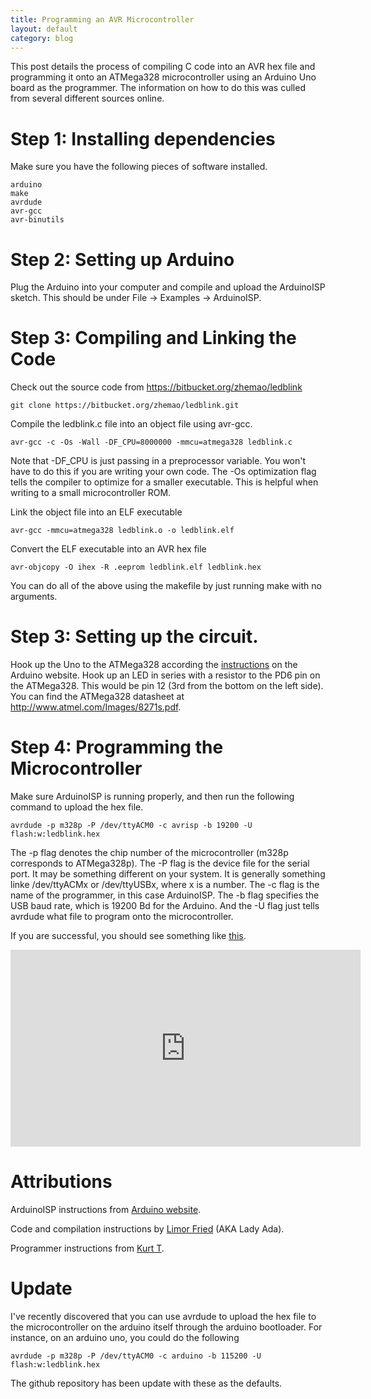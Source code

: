 ```yaml
---
title: Programming an AVR Microcontroller
layout: default
category: blog
---
```


This post details the process of compiling C code into an AVR hex file and
programming it onto an ATMega328 microcontroller using an Arduino Uno board
as the programmer. The information on how to do this was culled from several 
different sources online. 

# Step 1: Installing dependencies

Make sure you have the following pieces of software installed.

    arduino
    make
    avrdude
    avr-gcc
    avr-binutils

# Step 2: Setting up Arduino

Plug the Arduino into your computer and compile and upload the ArduinoISP
sketch. This should be under File -> Examples -> ArduinoISP.

# Step 3: Compiling and Linking the Code

Check out the source code from https://bitbucket.org/zhemao/ledblink

    git clone https://bitbucket.org/zhemao/ledblink.git

Compile the ledblink.c file into an object file using avr-gcc.

    avr-gcc -c -Os -Wall -DF_CPU=8000000 -mmcu=atmega328 ledblink.c

Note that -DF\_CPU is just passing in a preprocessor variable. You won't have
to do this if you are writing your own code. The -Os optimization flag tells
the compiler to optimize for a smaller executable. This is helpful when 
writing to a small microcontroller ROM.

Link the object file into an ELF executable
    
    avr-gcc -mmcu=atmega328 ledblink.o -o ledblink.elf

Convert the ELF executable into an AVR hex file

    avr-objcopy -O ihex -R .eeprom ledblink.elf ledblink.hex

You can do all of the above using the makefile by just running make with
no arguments.

# Step 3: Setting up the circuit.

Hook up the Uno to the ATMega328 according the [instructions](http://arduino.cc/en/Tutorial/ArduinoISP)
on the Arduino website. Hook up an LED in series with a resistor to the PD6 pin
on the ATMega328. This would be pin 12 (3rd from the bottom on the left side).
You can find the ATMega328 datasheet at http://www.atmel.com/Images/8271s.pdf.

# Step 4: Programming the Microcontroller

Make sure ArduinoISP is running properly, and then run the following command to
upload the hex file.

    avrdude -p m328p -P /dev/ttyACM0 -c avrisp -b 19200 -U flash:w:ledblink.hex

The -p flag denotes the chip number of the microcontroller (m328p corresponds to
ATMega328p). The -P flag is the device file for the serial port. It may be 
something different on your system. It is generally something linke 
/dev/ttyACMx or /dev/ttyUSBx, where x is a number. The -c flag is the name of 
the programmer, in this case ArduinoISP. The -b flag specifies the USB baud 
rate, which is 19200 Bd for the Arduino. And the -U flag just tells avrdude 
what file to program onto the microcontroller.

If you are successful, you should see something like [this](http://www.youtube.com/watch?v=-IjRGw39Iek&feature=plcp).

<iframe width="560" height="315" src="http://www.youtube.com/embed/-IjRGw39Iek" 
    frameborder="0">Youtube Embedding Disabled</iframe>

# Attributions

ArduinoISP instructions from [Arduino website](http://arduino.cc/en/Tutorial/ArduinoISP). 

Code and compilation instructions by [Limor Fried](http://www.ladyada.net/learn/proj1/blinky.html) (AKA Lady Ada).

Programmer instructions from [Kurt T](http://www.openhardwarehub.com/projects/43-Scavenger-Hunt-Beacon-Decoder-and-AVR-Programmer).

# Update

I've recently discovered that you can use avrdude to upload the hex file to the
microcontroller on the arduino itself through the arduino bootloader. For
instance, on an arduino uno, you could do the following

    avrdude -p m328p -P /dev/ttyACM0 -c arduino -b 115200 -U flash:w:ledblink.hex

The github repository has been update with these as the defaults.
